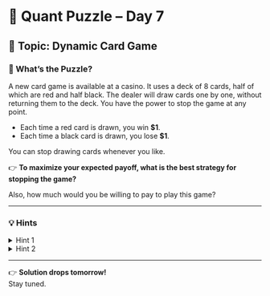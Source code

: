# 🧠 Quant Puzzle – Day 7

## 📌 Topic: Dynamic Card Game

### 🤔 What’s the Puzzle?

A new card game is available at a casino. It uses a deck of 8 cards, half of which are red and half black. The dealer will draw cards one by one, without returning them to the deck. You have the power to stop the game at any point.

- Each time a red card is drawn, you win **$1**.
- Each time a black card is drawn, you lose **$1**.

You can stop drawing cards whenever you like.

👉 **To maximize your expected payoff, what is the best strategy for stopping the game?**

Also, how much would you be willing to pay to play this game?

---

### 💡 Hints

<details>
<summary>Hint 1</summary>
Track the state of the game
</details>

<details>
<summary>Hint 2</summary>
Use dynamic programming
</details>

---

👉 **Solution drops tomorrow!**  
Stay tuned.
